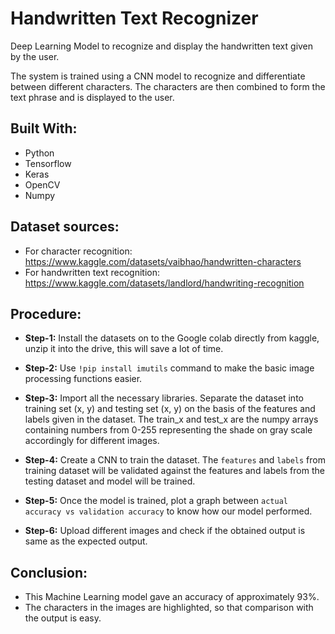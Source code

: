 # Handwritten Text Recognizer
Deep Learning Model to recognize and display the handwritten text given by the user.

The system is trained using a CNN model to recognize and differentiate between different characters. The characters are then combined to form the text phrase and is displayed to the user. 


## Built With: ##
* Python
* Tensorflow
* Keras
* OpenCV
* Numpy


## Dataset sources: ##
* For character recognition: https://www.kaggle.com/datasets/vaibhao/handwritten-characters
* For handwritten text recognition: https://www.kaggle.com/datasets/landlord/handwriting-recognition

## Procedure: ##
* **Step-1:** Install the datasets on to the Google colab directly from kaggle, unzip it into the drive, this will save a lot of time.

* **Step-2:** Use `!pip install imutils` command to make the basic image processing functions easier.

* **Step-3:** Import all the necessary libraries. Separate the dataset into training set (x, y) and testing set (x, y) on the basis of the features and labels given in the dataset. The train_x and test_x are the numpy arrays containing numbers from 0-255 representing the shade on gray scale accordingly for different images.

* **Step-4:** Create a CNN to train the dataset. The `features` and `labels` from training dataset will be validated against the features and labels from the testing dataset and model will be trained.

* **Step-5:** Once the model is trained, plot a graph between `actual accuracy vs validation accuracy` to know how our model performed.

* **Step-6:** Upload different images and check if the obtained output is same as the expected output.


## Conclusion: ##
* This Machine Learning model gave an accuracy of approximately 93%.
* The characters in the images are highlighted, so that comparison with the output is easy.


